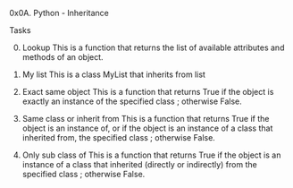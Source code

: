 0x0A. Python - Inheritance

Tasks

0. Lookup
This is a function that returns the list of available attributes and methods of an object.

1. My list
This is a class MyList that inherits from list

2. Exact same object
This is a function that returns True if the object is exactly an instance of the specified class ; otherwise False.

3. Same class or inherit from
This is a function that returns True if the object is an instance of, or if the object is an instance of a class that inherited from, the specified class ; otherwise False.

4. Only sub class of
This is a function that returns True if the object is an instance of a class that inherited (directly or indirectly) from the specified class ; otherwise False.

